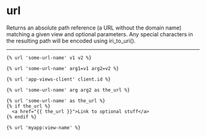 # url

Returns an absolute path reference (a URL without the domain name) matching a given view and optional parameters. Any special characters in the resulting path will be encoded using iri_to_uri().

---

```htmldjango
{% url 'some-url-name' v1 v2 %}

{% url 'some-url-name' arg1=v1 arg2=v2 %}

{% url 'app-views-client' client.id %}

{% url 'some-url-name' arg arg2 as the_url %}

{% url 'some-url-name' as the_url %}
{% if the_url %}
  <a href="{{ the_url }}">Link to optional stuff</a>
{% endif %}

{% url 'myapp:view-name' %}
```
